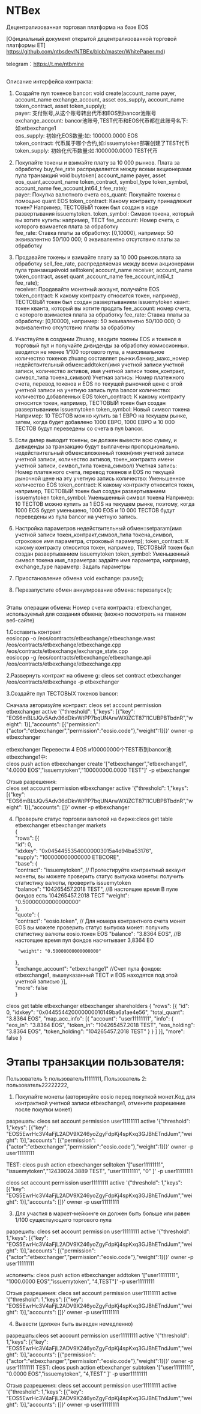 # NTBex
Децентрализованная торговая платформа на базе EOS 

[Официальный документ открытой децентрализованной торговой платформы ET] https://github.com/ntbsdev/NTBEx/blob/master/WhitePaper.md)


telegram：https://t.me/ntbmine
##
Описание интерфейса контракта:
1. Создайте пул токенов bancor:
void create(account_name payer, account_name exchange_account, asset eos_supply, account_name  token_contract,  asset token_supply);    
payer:			支付账号,从这个账号转出代币和EOS到bancor池账号    
exchange_account:	bancor池账号,TEST代币和EOS代币都在此账号名下:如:etbexchange1     
eos_supply:		初始化EOS数量:如: 100000.0000 EOS     
token_contract: 	代币属于哪个合约,如:issuemytoken部署创建了TEST代币       
token_supply:		初始化代币数量:如:1000000.0000 TEST代币    

2. Покупайте токены и взимайте плату за 10 000 рынков. Плата за обработку buy_fee_rate распределяется между всеми акционерами пула транзакций
void buytoken( account_name payer, asset eos_quant,account_name token_contract, symbol_type token_symbol, account_name fee_account,int64_t fee_rate);   
payer: Покупка валютного счета
eos_quant:		Покупайте токены с помощью quant EOS
token_contract: Какому контракту принадлежит токен? Например, ТЕСТОВЫЙ токен был создан в ходе развертывания issuemytoken.
token_symbol:		Символ токена, который вы хотите купить: например, ТЕСТ
fee_account:		Номер счета, с которого взимается плата за обработку   
fee_rate:		Ставка платы за обработку: [0,10000), например: 50 эквивалентно 50/100 000; 0 эквивалентно отсутствию платы за обработку 

3. Продавайте токены и взимайте плату за 10 000 рынков.плата за обработку sell_fee_rate, распределяемая между всеми акционерами пула транзакцийvoid selltoken( account_name receiver, account_name token_contract, asset quant ,account_name fee_account,int64_t fee_rate);    
receiver: 	Продавайте монетный аккаунт, получайте EOS
token_contract: К какому контракту относится токен, например, ТЕСТОВЫЙ токен был создан развертыванием issuemytoken
квант: токен кванта, который вы хотите продать
fee_account: номер счета, с которого взимается плата за обработку
fee_rate: Ставка платы за обработку: [0,10000), например: 50 эквивалентно 50/100 000; 0 эквивалентно отсутствию платы за обработку

4. Участвуйте в создании Zhuang, вводите токены EOS и токенов в торговый пул и получайте дивиденды за обработку комиссионных. вводится не менее 1/100 торгового пула, а максимальное количество токенов zhuang составляет рынки.банкир_макс_номер
недействительный обмен::addtoken(имя учетной записи учетной записи, количество активов, имя учетной записи токен_контракт, символ_типа токена_символ)
Учетная запись: Номер платежного счета, перевод токенов и EOS по текущей рыночной цене с этой учетной записи на учетную запись пула bancor
количество: количество добавленных EOS
token_contract: К какому контракту относится токен, например, ТЕСТОВЫЙ токен был создан развертыванием issuemytoken
token_symbol: Новый символ токена
Например: 10 ТЕСТОВ можно купить за 1 ЕВРО на текущем рынке, затем, когда будет добавлено 1000 ЕВРО, 1000 ЕВРО и 10 000 ТЕСТОВ будут переведены со счета в пул bancor.

5. Если дилер выводит токены, он должен вывести всю сумму, и дивиденды за транзакцию будут выплачены пропорционально.
недействительный обмен::вложенный токен(имя учетной записи учетной записи, количество активов, токен_контракта имени учетной записи, символ_типа токена_символ)
Учетная запись: Номер платежного счета, перевод токенов и EOS по текущей рыночной цене на эту учетную запись
количество: Уменьшенное количество EOS
token_contract: К какому контракту относится токен, например, ТЕСТОВЫЙ токен был создан развертыванием issuemytoken
token_symbol: Уменьшенный символ токена
Например: 10 ТЕСТОВ можно купить за 1 EOS на текущем рынке, поэтому, когда 1000 EOS будет уменьшено, 1000 EOS и 10 000 ТЕСТОВ будут переведены из пула bancor на учетную запись.

6. Настройка параметров
недействительный обмен::setparam(имя учетной записи токен_контракт,символ_типа токена_символ, строковое имя параметра, строковый параметр);
token_contract: К какому контракту относится токен, например, ТЕСТОВЫЙ токен был создан развертыванием issuemytoken
token_symbol: Уменьшенный символ токена
имя_параметра: задайте имя параметра, например, exchange_type
параметр: Задать параметры

7. Приостановление обмена
void exchange::pause();

8. Перезапустите обмен
аннулирование обмена::перезапуск();

##
Этапы операции обмена: Номер счета контракта: etbexchanger, используемый для создания обмена; (можно посмотреть на главном веб-сайте)

1.Составить контракт  
eosiocpp -o /eos/contracts/etbexchange/etbexchange.wast  /eos/contracts/etbexchange/etbexchange.cpp /eos/contracts/etbexchange/exchange_state.cpp       
eosiocpp -g /eos/contracts/etbexchange/etbexchange.api  /eos/contracts/etbexchange/etbexchange.cpp

2.Развернуть контракт на обменe
g: cleos  set contract etbexchanger /eos/contracts/etbexchange -p etbexchanger

3.Создайте пул ТЕСТОВЫХ токенов bancor:

Сначала авторизуйте контракт:
cleos set account permission etbexchanger active '{"threshold": 1,"keys": [{"key": "EOS6mBLtJQv5Adv36dDkvWtPP7bqUNArwWXiZCT8711CUBPBTbdnR","weight": 1}],"accounts": [{"permission":{"actor":"etbexchanger","permission":"eosio.code"},"weight":1}]}' owner -p etbexchanger

etbexchanger Перевести 4 EOS и100000000个TEST币到bancor池etbexchange1中:   
cleos  push action etbexchanger create '["etbexchanger","etbexchange1", "4.0000 EOS","issuemytoken","100000000.0000 TEST"]' -p etbexchanger

Отзыв разрешения:   
cleos set account permission etbexchanger active '{"threshold": 1,"keys": [{"key": "EOS6mBLtJQv5Adv36dDkvWtPP7bqUNArwWXiZCT8711CUBPBTbdnR","weight": 1}],"accounts": []}' owner -p etbexchanger

4. Проверьте статус торговли валютой на бирже:cleos get table etbexchanger etbexchanger markets       
{   
  "rows": [{    
      "id": 0,  
      "idxkey": "0x04544553540000003015a4d94ba53176",   
      "supply": "100000000000000 ETBCORE",  
      "base": {     
        "contract": "issuemytoken",             // Протестируйте контрактный аккаунт монеты, вы можете проверить статус выпуска монеты: получить статистику валюты, проверить issuemytoken    
        "balance": "104265457.2018 TEST",       //В настоящее время В пуле фондов есть 104265457.2018 ТЕСТ        "weight": "0.50000000000000000"     
      },        
      "quote": {        
        "contract": "eosio.token",              // Для номера контрактного счета монет EOS вы можете проверить статус выпуска монет: получить статистику валюты eosio.токен EOS
        "balance": "3.8364 EOS",              //В настоящее время пул фондов насчитывает 3,8364 EO

        "weight": "0.50000000000000000"     
      },        
      "exchange_account": "etbexchange1"     //Счет пула фондов: etbexchange1, вышеуказанный ТЕСТ и EOS находятся под этой учетной записью    }],        
  "more": false     
}

cleos get table etbexchanger etbexchanger shareholders
{
  "rows": [{
      "id": 0,
      "idxkey": "0x044554420000000010149ba6a1ae4e56",
      "total_quant": "3.8364 EOS",
      "map_acc_info": [{
          "account": "user11111111",
          "info": {
            "eos_in": "3.8364 EOS",
            "token_in": "104265457.2018 TEST",
            "eos_holding": "3.8364 EOS",
            "token_holding": "104265457.2018 TEST"
          }
        }
      ]
    }],
    "more": false
}

# Этапы транзакции пользователя:

Пользователь 1: пользователь11111111, Пользователь 2: пользователь22222222,

1. Покупайте монеты (авторизуйте eosio перед покупкой монет.Код для контрактной учетной записи etbexchange1, отмените разрешение после покупки монет)

разрешать: cleos  set account permission user11111111 active '{"threshold": 1,"keys": [{"key": "EOS5EwrHc3V4aFjL2ADV9X246yoZgyFdpKj4spKxq3GJBhETndJum","weight": 1}],"accounts": [{"permission":{"actor":"etbexchanger","permission":"eosio.code"},"weight":1}]}' owner -p user11111111

TEST: cleos push action etbexchanger selltoken '["user11111111", "issuemytoken","12439024.3889 TEST", "user11111111", "0" ]' -p user11111111

cleos  set account permission user11111111 active '{"threshold": 1,"keys": [{"key": "EOS5EwrHc3V4aFjL2ADV9X246yoZgyFdpKj4spKxq3GJBhETndJum","weight": 1}],"accounts": []}' owner -p user11111111

3. Для участия в маркет-мейкинге он должен быть больше или равен 1/100 существующего торгового пула  

разрешить: cleos  set account permission user11111111 active '{"threshold": 1,"keys": [{"key": "EOS5EwrHc3V4aFjL2ADV9X246yoZgyFdpKj4spKxq3GJBhETndJum","weight": 1}],"accounts": [{"permission":{"actor":"etbexchanger","permission":"eosio.code"},"weight":1}]}' owner -p user11111111

исполнить: cleos push action etbexchanger addtoken '["user11111111", "1000.0000 EOS","issuemytoken", "4,TEST"]' -p user11111111

Отзыв разрешения: cleos  set account permission user11111111 active '{"threshold": 1,"keys": [{"key": "EOS5EwrHc3V4aFjL2ADV9X246yoZgyFdpKj4spKxq3GJBhETndJum","weight": 1}],"accounts": []}' owner -p user11111111

4. Вывести (должен быть выведен немедленно)

разрешать:cleos  set account permission user11111111 active '{"threshold": 1,"keys": [{"key": "EOS5EwrHc3V4aFjL2ADV9X246yoZgyFdpKj4spKxq3GJBhETndJum","weight": 1}],"accounts": [{"permission":{"actor":"etbexchanger","permission":"eosio.code"},"weight":1}]}' owner -p user11111111
TEST: cleos push action etbexchanger subtoken '["user11111111", "0.0000 EOS","issuemytoken", "4,TEST" ]' -p user11111111

Отзыв разрешения: cleos  set account permission user11111111 active '{"threshold": 1,"keys": [{"key": "EOS5EwrHc3V4aFjL2ADV9X246yoZgyFdpKj4spKxq3GJBhETndJum","weight": 1}],"accounts": []}' owner -p user11111111



